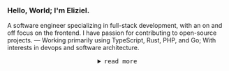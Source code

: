 <h3>Hello, World; I'm Eliziel.</h3>
<p>A software engineer specializing in full-stack development, with an on and off focus on the frontend. I have passion for contributing to open-source projects. — Working primarily using TypeScript, Rust, PHP, and Go; With interests in devops and software architecture.
</p>

<details align="center">
<summary><samp>read more</samp></summary>

<h2></h2><br>

<p align="center">
   <br>
   <a href="https://github.com/yehezkieldio/">
      <img src="https://github-readme-streak-stats.herokuapp.com?user=yehezkieldio&hide_border=true&background=0D1117&currStreakLabel=FFFFFF&sideLabels=FFFFFF&currStreakNum=FFFFFF&dates=FFFFFF&sideNums=FFFFFF&fire=c9cbff&ring=c9cbff&stroke=FFFFFFFF)](https://git.io/streak-stats)"/>
   </a>
   <img align="center" src="https://github-profile-trophy.vercel.app/?username=yehezkieldio&theme=darkhub&no-frame=true&margin-w=20&title=Stars,Followers,Commits,Issues,MultiLanguage,Repositories">
</p>
